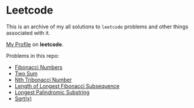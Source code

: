 # Leetcode

This is an archive of my all solutions to `leetcode`
problems and other things associated with it.

[My Profile](https://leetcode.com/shinero) on **leetcode**.

Problems in this repo:
- [Fibonacci Numbers](src/Fibonacci_numbers)
- [Two Sum](src/Two_sum)
- [Nth Tribonacci Number](src/Nth_Tribonacci_number)
- [Length of Longest Fibonacci
  Subsequence](src/LongestFibonacciSequence)
- [Longest Palindromic Substring](src/LongestPalindromeSubstring)
- [Sqrt(x)](src/Sqrt)
